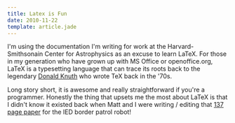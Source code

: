 ```yaml
---
title: Latex is Fun
date: 2010-11-22
template: article.jade
---
```


I'm using the documentation I'm writing for work at the Harvard-Smithsonain Center for Astrophysics as an excuse to learn LaTeX. For those in my generation who have grown up with MS Office or openoffice.org, LaTeX is a typesetting language that can trace its roots back to the legendary [Donald Knuth](http://en.wikipedia.org/wiki/Donald_Knuth) who wrote TeX back in the '70s.

Long story short, it is awesome and really straightforward if you're a programmer. Honestly the thing that upsets me the most about LaTeX is that I didn't know it existed back when Matt and I were writing / editing that [137 page paper](/misc/IED_tech_report_final.pdf) for the IED border patrol robot!
